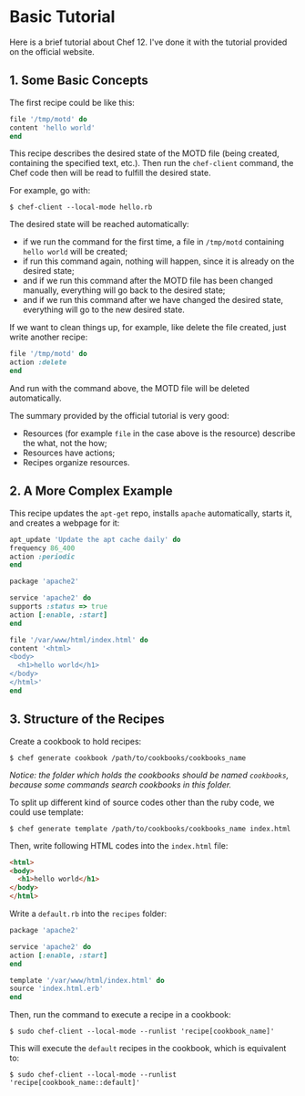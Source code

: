 # Basic Tutorial

Here is a brief tutorial about Chef 12. I've done it with the tutorial provided on the official website.

## 1. Some Basic Concepts

The first recipe could be like this:

  ```ruby
file '/tmp/motd' do
  content 'hello world'
end
  ```

This recipe describes the desired state of the MOTD file (being created, containing the specified text, etc.). Then run the `chef-client` command, the Chef code then will be read to fulfill the desired state.

For example, go with:

  ```console
$ chef-client --local-mode hello.rb
  ```

The desired state will be reached automatically:
* if we run the command for the first time, a file in `/tmp/motd` containing `hello world` will be created;
* if run this command again, nothing will happen, since it is already on the desired state;
* and if we run this command after the MOTD file has been changed manually, everything will go back to the desired state;
* and if we run this command after we have changed the desired state, everything will go to the new desired state.

If we want to clean things up, for example, like delete the file created, just write another recipe:

  ```ruby
file '/tmp/motd' do
  action :delete
end
  ```

And run with the command above, the MOTD file will be deleted automatically.

The summary provided by the official tutorial is very good:
* Resources (for example `file` in the case above is the resource) describe the what, not the how;
* Resources have actions;
* Recipes organize resources.

## 2. A More Complex Example

This recipe updates the `apt-get` repo, installs `apache` automatically, starts it, and creates a webpage for it:

  ```ruby
apt_update 'Update the apt cache daily' do
  frequency 86_400
  action :periodic
end

package 'apache2'

service 'apache2' do
  supports :status => true
  action [:enable, :start]
end

file '/var/www/html/index.html' do
  content '<html>
  <body>
    <h1>hello world</h1>
  </body>
</html>'
end
  ```

## 3. Structure of the Recipes

Create a cookbook to hold recipes:

  ```console
$ chef generate cookbook /path/to/cookbooks/cookbooks_name
  ```

_Notice: the folder which holds the cookbooks should be named `cookbooks`, because some commands search cookbooks in this folder._

To split up different kind of source codes other than the ruby code, we could use template:

  ```console
$ chef generate template /path/to/cookbooks/cookbooks_name index.html
  ```

Then, write following HTML codes into the `index.html` file:

  ```html
<html>
  <body>
    <h1>hello world</h1>
  </body>
</html>
  ```

Write a `default.rb` into the `recipes` folder:

  ```ruby
package 'apache2'

service 'apache2' do
  action [:enable, :start]
end

template '/var/www/html/index.html' do
  source 'index.html.erb'
end
  ```

Then, run the command to execute a recipe in a cookbook:

  ```console
$ sudo chef-client --local-mode --runlist 'recipe[cookbook_name]'
  ```

This will execute the `default` recipes in the cookbook, which is equivalent to:

  ```console
$ sudo chef-client --local-mode --runlist 'recipe[cookbook_name::default]'
  ```
